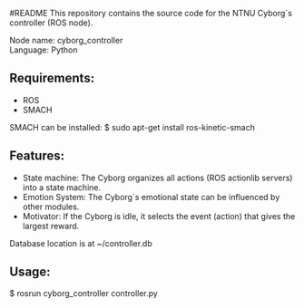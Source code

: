 #README
This repository contains the source code for the NTNU Cyborg`s controller (ROS node).

Node name: cyborg_controller  
Language: Python  

## Requirements:
* ROS  
* SMACH 

SMACH can be installed:
$ sudo apt-get install ros-kinetic-smach

## Features:
* State machine: The Cyborg organizes all actions (ROS actionlib servers) into a state machine.
* Emotion System: The Cyborg`s emotional state can be influenced by other modules.
* Motivator: If the Cyborg is idle, it selects the event (action) that gives the largest reward. 

Database location is at ~/controller.db  

## Usage:
$ rosrun cyborg_controller controller.py
